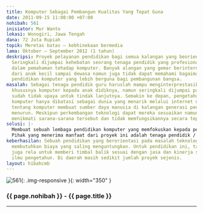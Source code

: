 ```yaml
---
title: Komputer Sebagai Pembangun Kualitas Yang Tepat Guna
date: 2011-09-15 11:08:00 +07:00
nohibah: 561
inisiator: Mur Wanto
lokasi: Wonogiri, Jawa Tengah
dana: 72 Juta Rupiah
topik: Meretas batas – kebhinekaan bermedia
lama: Oktober – September 2012 (1 tahun)
deskripsi: Proyek pelayanan pendidikan bagi semua kalangan yang beorientasi pada pendidikan.
  Seringkali dijumpai kehebatan seorang tenaga pendidik yang profesional, namun nol
  dalam pemahaman tehadap komputer. Banyak alangan yang gemar berinternet dengan mahir
  dari anak kecil sampai dewasa namun juga tidak dapat memahami bagaimana mengaplikasikan
  pendidikan komputer yang lebih berguna bagi pembangunan bangsa.
masalah: Sebagai tenaga pendidik guru haruslah mampu menginterprestasikan pengetahuannya
  khususnya komputer kepada anak didiknya, namun seringkali dijumpai para tenaga pendidik
  sudah tidak upaya untuk tindak lanjutnya. Semakin ke depan, pengetahuan tentang
  komputer hanya dibatasi sebagai dunia yang menarik melalui internet namun kesalahpahaman
  tentang komputer membuat sumber daya manusia di kalangan generasi penerus menjadi
  menurun. Meskipun perkembangan teknologi dapat mereka sesuaikan namun hanya sebatas
  menikmati sarana-sarana tersebut dan tidak memfungsikannya secara tepat.
solusi: |-
  Membuat sebuah lembaga pendidikan komputer yang memfokuskan kepada penyesuaian pengetahuan tentang komputer itu sendiri. Selangkah lebih maju dari lembaga-lembaga sebelumnya, kami akan menggunakan strategi praktek “berbisnis melalui komputer” yang di dalamnya mencakup target pencapaian kurikulum. Sehingga pemerataan pengetahuan tentang komputer dan fungsinya akan lebih berguna untuk dirinya dan banyak kalangan.
  Pihak yang menerima manfaat dari proyek ini adalah tenaga pendidik / guru, aparat pemerintahan, tenaga instansi, mahasiswa, siswa SD-SLTA, wirausahawan, dan karyawan.
keberhasilan: Sebuah pendidikan yang berorientasi pada masalah teknologi disadari
  membutuhkan biaya yang saling menguntungkan. Untuk pendidikan ini, target yang diuntungkan
  juga rela untuk memberi timbal balik sesuai dengan jasa dan kinerja sebagai penyaluran
  ilmu pengetahun. Di daerah masih sedikit jumlah proyek sejenis.
layout: hibahcmb
---
```


![561](/static/img/hibahcmb/561.png){: .img-responsive }{: width="350" }

### {{ page.nohibah }} - {{ page.title }}

---
